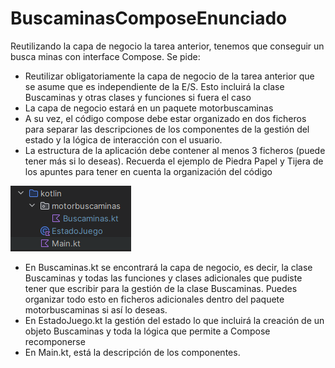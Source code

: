 # BuscaminasComposeEnunciado
Reutilizando la capa de negocio la tarea anterior, tenemos que conseguir un busca minas con  interface Compose. 
Se pide:
- Reutilizar obligatoriamente la capa de negocio  de la tarea anterior que se asume que es independiente de la E/S. Esto incluirá la clase Buscaminas y otras clases y funciones si fuera el caso
- La capa de negocio estará en un paquete motorbuscaminas
- A su vez, el código compose debe estar organizado en dos ficheros para separar las descripciones de los componentes de la gestión del estado y la lógica de interacción con el usuario.
- La estructura de la aplicación debe contener al menos 3 ficheros (puede tener más si lo deseas). Recuerda el ejemplo de Piedra Papel y Tijera de los apuntes para tener en cuenta la organización del código 

![estructura.png](estructura.png)

- En Buscaminas.kt se encontrará la capa de negocio, es decir, la clase Buscaminas y todas las funciones y clases adicionales que pudiste tener que escribir para la gestión de la clase Buscaminas. Puedes organizar todo esto en ficheros adicionales dentro del paquete motorbuscaminas si así lo deseas.
- En EstadoJuego.kt la gestión del estado lo que incluirá la creación de un objeto Buscaminas y toda la lógica que permite a Compose recomponerse
- En Main.kt, está la descripción de los componentes.
  
